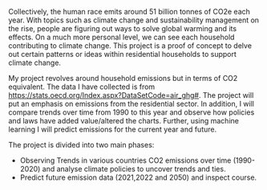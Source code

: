Collectively, the human race emits around 51 billion tonnes of CO2e each year. With topics such as climate change and sustainability management on the rise, people are figuring out ways to solve global warming and its effects. On a much more personal level, we can see each household contributing to climate change. This project is a proof of concept to delve out certain patterns or ideas within residential households to support climate change. 

My project revolves around household emissions but in terms of CO2 equivalent. The data I have collected is from https://stats.oecd.org/Index.aspx?DataSetCode=air_ghg#. The project will put an emphasis on emissions from the residential sector. In addition, I will compare trends over time from 1990 to this year and observe how policies and laws have added value/altered the charts. Further, using machine learning I will predict emissions for the current year and future.

The project is divided into two main phases:

- Observing Trends in various countries CO2 emissions over time (1990-2020) and analyse climate policies to uncover trends and ties.
- Predict future emission data (2021,2022 and 2050) and inspect course.
